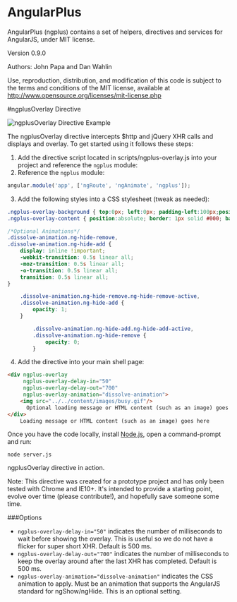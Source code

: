 AngularPlus
===========

AngularPlus (ngplus) contains a set of helpers, directives and services for AngularJS, under MIT license. 

Version 0.9.0

Authors: John Papa and Dan Wahlin
  
Use, reproduction, distribution, and modification of this code is subject to the terms and conditions of the MIT license, available at http://www.opensource.org/licenses/mit-license.php
 



#ngplusOverlay Directive

![ngplusOverlay Directive Example](https://raw.github.com/DanWahlin/AngularOverlay/master/content/images/appExample.png)

The ngplusOverlay directive intercepts $http and jQuery XHR calls and displays and overlay. To get started using it follows these steps:

1. Add the directive script located in scripts/ngplus-overlay.js into your project and reference the `ngplus` module:
2. Reference the `ngplus` module:

```javascript
angular.module('app', ['ngRoute', 'ngAnimate', 'ngplus']);
```

3. Add the following styles into a CSS stylesheet (tweak as needed):

```css
.ngplus-overlay-background { top:0px; left:0px; padding-left:100px;position:absolute;z-index:1000;height:100%;width:100%;background-color:#808080;opacity:0.3;}
.ngplus-overlay-content { position:absolute; border: 1px solid #000; background-color:#fff;font-weight: bold;height: 100px;width: 300px;z-index:1000;text-align:center;}

/*Optional Animations*/
.dissolve-animation.ng-hide-remove,
.dissolve-animation.ng-hide-add {
    display: inline !important;
    -webkit-transition: 0.5s linear all;
    -moz-transition: 0.5s linear all;
    -o-transition: 0.5s linear all;
    transition: 0.5s linear all;
}

    .dissolve-animation.ng-hide-remove.ng-hide-remove-active,
    .dissolve-animation.ng-hide-add {
        opacity: 1;
    }

        .dissolve-animation.ng-hide-add.ng-hide-add-active,
        .dissolve-animation.ng-hide-remove {
            opacity: 0;
        }

```

4. Add the directive into your main shell page:

```html
<div ngplus-overlay
     ngplus-overlay-delay-in="50"
     ngplus-overlay-delay-out="700"
     ngplus-overlay-animation="dissolve-animation">
    <img src="../../content/images/busy.gif"/>
 	  Optional loading message or HTML content (such as an image) goes here
</div>
	Loading message or HTML content (such as an image) goes here
```

Once you have the code locally, install [Node.js](http://nodejs.org), open a command-prompt and run:

```
node server.js
```

ngplusOverlay directive in action.

Note: This directive was created for a prototype project and has only been tested with Chrome and IE10+. It's intended to provide a starting point, evolve over time (please contribute!), and hopefully save someone some time.

###Options

- `ngplus-overlay-delay-in="50"` indicates the number of milliseconds to wait before showing the overlay. This is useful so we do not have a flicker for super short XHR. Default is 500 ms.
- `ngplus-overlay-delay-out="700"` indicates the number of milliseconds to keep the overlay around after the last XHR has completed. Default is 500 ms.
- `ngplus-overlay-animation="dissolve-animation"` indicates the CSS animation to apply. Must be an animation that supports the AngularJS standard for ngShow/ngHide. This is an optional setting. 

